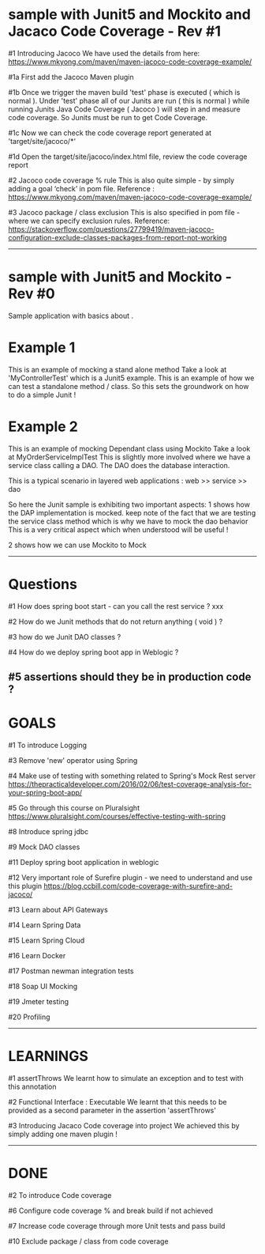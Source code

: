 # sample with Junit5 and Mockito and Jacaco Code Coverage  - Rev #1

#1 Introducing Jacoco
We have used the details from here:
https://www.mkyong.com/maven/maven-jacoco-code-coverage-example/

#1a 
First add the Jacoco Maven plugin 

#1b
Once we trigger the maven build 'test' phase is executed ( which is normal ).
Under 'test' phase all of our Junits are run ( this is normal ) 
while running Junits Java Code Coverage ( Jacoco ) will step in and measure code coverage.
So Junits must be run to get Code Coverage.

#1c
Now we can check the code coverage report generated at 'target/site/jacoco/*'

#1d
Open the target/site/jacoco/index.html file, review the code coverage report

#2 Jacoco code coverage % rule 
This is also quite simple - by simply adding a goal ‘check’ in pom file.
Reference :
https://www.mkyong.com/maven/maven-jacoco-code-coverage-example/

#3 Jacoco package / class exclusion 
This is also specified in pom file - where we can specify exclusion rules.
Reference:
https://stackoverflow.com/questions/27799419/maven-jacoco-configuration-exclude-classes-packages-from-report-not-working

---------------------------------------------------------------------------------------------
# sample with Junit5 and Mockito - Rev #0

Sample application with basics about .

# Example 1
This is an example of mocking a stand alone method 
Take a look at 'MyControllerTest' which is a Junit5 example.
This is an example of how we can test a standalone method / class.
So this sets the groundwork on how to do a simple Junit !

# Example 2
This is an example of mocking Dependant class using Mockito 
Take a look at MyOrderServiceImplTest
This is slightly more involved where we have a service class calling a DAO.
The DAO does the database interaction.

This is a typical scenario in layered web applications :
web >> service >> dao 

So here the Junit sample is exhibiting two important aspects:
1 shows how the DAP implementation is mocked.
  keep note of the fact that we are testing the service class method
  which is why we have to mock the dao behavior
  This is a very critical aspect which when understood will be useful !
  
2 shows how we can use Mockito to Mock

---------------------------------------------------------------------------------------------
# Questions 

#1 How does spring boot start - can you call the rest service ?
xxx

#2 How do we Junit methods that do not return anything ( void ) ?
 
#3 how do we Junit DAO classes ?
 
#4 How do we deploy spring boot app in Weblogic ? 

#5 assertions should they be in production code ?
---------------------------------------------------------------------------------------------
# GOALS
#1 To introduce Logging  

#3 Remove 'new' operator using Spring 

#4 Make use of testing with something  related to Spring's Mock Rest server  
https://thepracticaldeveloper.com/2016/02/06/test-coverage-analysis-for-your-spring-boot-app/

#5 Go through this course on Pluralsight
https://www.pluralsight.com/courses/effective-testing-with-spring

#8 Introduce spring jdbc 

#9 Mock DAO classes

#11 Deploy spring boot application in weblogic

#12 Very important role of Surefire plugin - we need to understand and use this plugin 
	 https://blog.ccbill.com/code-coverage-with-surefire-and-jacoco/

#13 Learn about API Gateways

#14 Learn Spring Data 

#15 Learn Spring Cloud

#16 Learn Docker 

#17 Postman newman integration tests 

#18 Soap UI Mocking 

#19 Jmeter testing 

#20 Profiling 



---------------------------------------------------------------------------------------------
# LEARNINGS

#1 assertThrows 
We learnt how to simulate an exception and to test with this annotation 

#2 Functional Interface : Executable
We learnt that this needs to be provided as a second parameter in the assertion 'assertThrows'

#3 Introducing Jacaco Code coverage into project
We achieved this by simply adding one maven plugin !

---------------------------------------------------------------------------------------------
# DONE

#2 To introduce Code coverage

#6 Configure code coverage % and break build if not achieved

#7 Increase code coverage through more Unit tests and pass build

#10 Exclude package / class from code coverage








 
